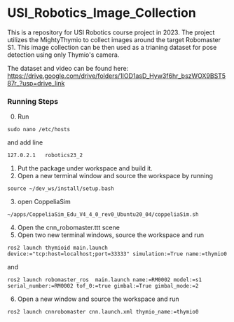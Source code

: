# USI_Robotics_Image_Collection

This is a repository for USI Robotics course project in 2023. The project utilizes the MightyThymio to collect images around the target Robomaster S1. This image collection can be then used as a trianing dataset for pose detection using only Thymio's camera. 

The dataset and video can be found here: https://drive.google.com/drive/folders/1lOD1asD_Hyw3f6hr_bszWOX9BST587r_?usp=drive_link

### Running Steps

0. Run
```
sudo nano /etc/hosts
```
and add line
```
127.0.2.1	robotics23_2

```

1. Put the package under workspace and build it.
2. Open a new terminal window and source the workspace by running 
```
source ~/dev_ws/install/setup.bash
```
3. open CoppeliaSim
```
~/apps/CoppeliaSim_Edu_V4_4_0_rev0_Ubuntu20_04/coppeliaSim.sh
```
4. Open the cnn_robomaster.ttt scene
5. Open two new terminal windows, source the workspace and run
```
ros2 launch thymioid main.launch device:="tcp:host=localhost;port=33333" simulation:=True name:=thymio0
```
and
```
ros2 launch robomaster_ros  main.launch name:=RM0002 model:=s1 serial_number:=RM0002 tof_0:=true gimbal:=True gimbal_mode:=2
```
6. Open a new window and source the workspace and run
```
ros2 launch cnnrobomaster cnn.launch.xml thymio_name:=thymio0
```

